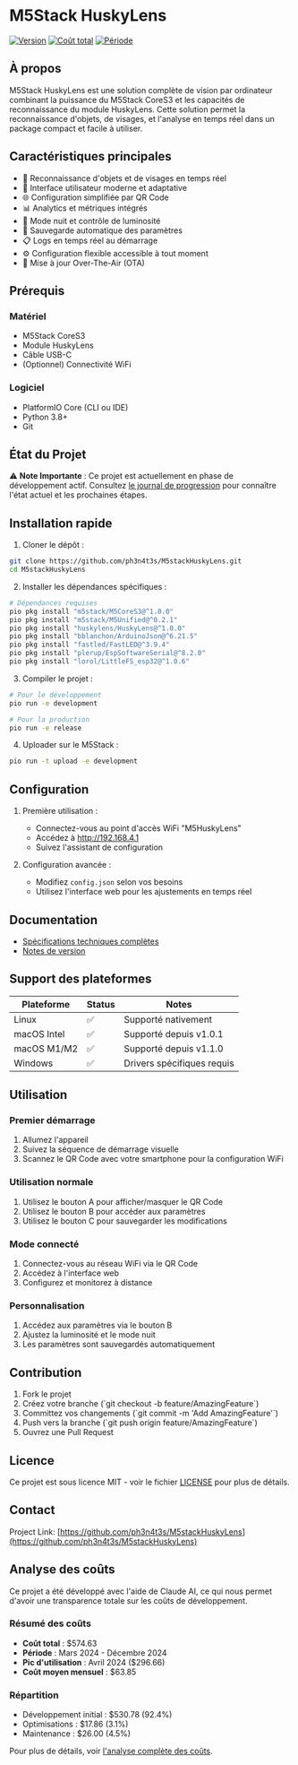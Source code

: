 # M5Stack HuskyLens

[![Version](https://img.shields.io/badge/version-2.0.0-blue.svg)](https://github.com/ph3n4t3s/M5stackHuskyLens/releases)
[![Coût total](https://img.shields.io/badge/co%C3%BBt%20total-$574.63-green.svg)](docs/coast/README.md)
[![Période](https://img.shields.io/badge/p%C3%A9riode-Mar%202024--Dec%202024-lightgrey.svg)](docs/coast/README.md)

## À propos

M5Stack HuskyLens est une solution complète de vision par ordinateur combinant la puissance du M5Stack CoreS3 et les capacités de reconnaissance du module HuskyLens. Cette solution permet la reconnaissance d'objets, de visages, et l'analyse en temps réel dans un package compact et facile à utiliser.

## Caractéristiques principales

- 🎯 Reconnaissance d'objets et de visages en temps réel
- 📱 Interface utilisateur moderne et adaptative
- 🌐 Configuration simplifiée par QR Code
- 📊 Analytics et métriques intégrés
- 🌙 Mode nuit et contrôle de luminosité
- 💾 Sauvegarde automatique des paramètres
- 📋 Logs en temps réel au démarrage
- ⚙️ Configuration flexible accessible à tout moment
- 🔄 Mise à jour Over-The-Air (OTA)

## Prérequis

### Matériel
- M5Stack CoreS3
- Module HuskyLens
- Câble USB-C
- (Optionnel) Connectivité WiFi

### Logiciel
- PlatformIO Core (CLI ou IDE)
- Python 3.8+
- Git

## État du Projet

⚠️ **Note Importante** : Ce projet est actuellement en phase de développement actif. Consultez [le journal de progression](docs/dev/PROGRESS_LOG.md) pour connaître l'état actuel et les prochaines étapes.

## Installation rapide

1. Cloner le dépôt :
```bash
git clone https://github.com/ph3n4t3s/M5stackHuskyLens.git
cd M5stackHuskyLens
```

2. Installer les dépendances spécifiques :
```bash
# Dépendances requises
pio pkg install "m5stack/M5CoreS3@^1.0.0"
pio pkg install "m5stack/M5Unified@^0.2.1"
pio pkg install "huskylens/HuskyLens@^1.0.0"
pio pkg install "bblanchon/ArduinoJson@^6.21.5"
pio pkg install "fastled/FastLED@^3.9.4"
pio pkg install "plerup/EspSoftwareSerial@^8.2.0"
pio pkg install "lorol/LittleFS_esp32@^1.0.6"
```

3. Compiler le projet :
```bash
# Pour le développement
pio run -e development

# Pour la production
pio run -e release
```

4. Uploader sur le M5Stack :
```bash
pio run -t upload -e development
```

## Configuration

1. Première utilisation :
   - Connectez-vous au point d'accès WiFi "M5HuskyLens"
   - Accédez à http://192.168.4.1
   - Suivez l'assistant de configuration

2. Configuration avancée :
   - Modifiez `config.json` selon vos besoins
   - Utilisez l'interface web pour les ajustements en temps réel

## Documentation

- [Spécifications techniques complètes](docs/TECHNICAL_SPECIFICATIONS.md)
- [Notes de version](CHANGELOG.md)

## Support des plateformes

| Plateforme | Status | Notes |
|------------|--------|-------|
| Linux      | ✅     | Supporté nativement |
| macOS Intel| ✅     | Supporté depuis v1.0.1 |
| macOS M1/M2| ✅     | Supporté depuis v1.1.0 |
| Windows    | ✅     | Drivers spécifiques requis |

## Utilisation

### Premier démarrage
1. Allumez l'appareil
2. Suivez la séquence de démarrage visuelle
3. Scannez le QR Code avec votre smartphone pour la configuration WiFi

### Utilisation normale
1. Utilisez le bouton A pour afficher/masquer le QR Code
2. Utilisez le bouton B pour accéder aux paramètres
3. Utilisez le bouton C pour sauvegarder les modifications

### Mode connecté
1. Connectez-vous au réseau WiFi via le QR Code
2. Accédez à l'interface web
3. Configurez et monitorez à distance

### Personnalisation
1. Accédez aux paramètres via le bouton B
2. Ajustez la luminosité et le mode nuit
3. Les paramètres sont sauvegardés automatiquement

## Contribution

1. Fork le projet
2. Créez votre branche (\`git checkout -b feature/AmazingFeature\`)
3. Committez vos changements (\`git commit -m 'Add AmazingFeature'\`)
4. Push vers la branche (\`git push origin feature/AmazingFeature\`)
5. Ouvrez une Pull Request

## Licence

Ce projet est sous licence MIT - voir le fichier [LICENSE](LICENSE) pour plus de détails.

## Contact

Project Link: [https://github.com/ph3n4t3s/M5stackHuskyLens](https://github.com/ph3n4t3s/M5stackHuskyLens)

## Analyse des coûts

Ce projet a été développé avec l'aide de Claude AI, ce qui nous permet d'avoir une transparence totale sur les coûts de développement.

### Résumé des coûts
- **Coût total** : $574.63
- **Période** : Mars 2024 - Décembre 2024
- **Pic d'utilisation** : Avril 2024 ($296.66)
- **Coût moyen mensuel** : $63.85

### Répartition
- Développement initial : $530.78 (92.4%)
- Optimisations : $17.86 (3.1%)
- Maintenance : $26.00 (4.5%)

Pour plus de détails, voir [l'analyse complète des coûts](docs/coast/README.md).